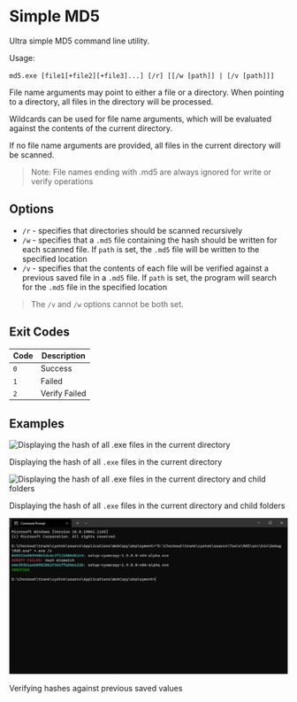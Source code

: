 Simple MD5
===========

Ultra simple MD5 command line utility.

Usage:

`md5.exe [file1[+file2][+file3]...] [/r] [[/w [path]] | [/v
[path]]]`

File name arguments may point to either a file or a directory.
When pointing to a directory, all files in the directory will be
processed.

Wildcards can be used for file name arguments, which will be
evaluated against the contents of the current directory.

If no file name arguments are provided, all files in the current
directory will be scanned.

> Note: File names ending with .md5 are always ignored for write
> or verify operations

Options
-------

* `/r` - specifies that directories should be scanned
  recursively
* `/w` - specifies that a `.md5` file containing the hash should
  be written for each scanned file. If `path` is set, the `.md5`
  file will be written to the specified location
* `/v` - specifies that the contents of each file will be
  verified against a previous saved file in a `.md5` file. If
  `path` is set, the program will search for the `.md5` file in
  the specified location

> The `/v` and `/w` options cannot be both set.

Exit Codes
----------

| Code | Description   |
| ---- | ------------- |
| `0`  | Success       |
| `1`  | Failed        |
| `2`  | Verify Failed |

Examples
--------

![Displaying the hash of all .exe files in the current
directory][screenshot1]

Displaying the hash of all `.exe` files in the current directory

![Displaying the hash of all .exe files in the current directory
and child folders][screenshot2]

Displaying the hash of all `.exe` files in the current directory
and child folders

![Verifying hashes against previous saved values][screenshot3]

Verifying hashes against previous saved values

[screenshot1]: res/screenshot1.png
[screenshot2]: res/screenshot2.png
[screenshot3]: res/screenshot3.png

